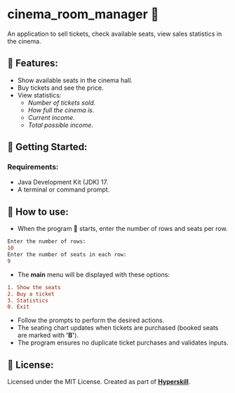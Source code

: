 # cinema_room_manager 🎦
An application to sell tickets, check available seats, view sales statistics in the cinema.  

## 📘 Features:
- Show available seats in the cinema hall.
- Buy tickets and see the price.
- View statistics:
    - *Number of tickets sold.*
    - *How full the cinema is.*
    - *Current income.*
    - *Total possible income.*

## 📌 Getting Started:  
### Requirements:  
- Java Development Kit (JDK) 17.  
- A terminal or command prompt.

## 📗 How to use:
- When the program 🚀 starts, enter the number of rows and seats per row.
```diff
Enter the number of rows:
10
Enter the number of seats in each row:
9
```
- The **main** menu will be displayed with these options:
```diff
1. Show the seats
2. Buy a ticket
3. Statistics
0. Exit
```
- Follow the prompts to perform the desired actions.
- The seating chart updates when tickets are purchased (booked seats are marked with **'B'**).
- The program ensures no duplicate ticket purchases and validates inputs.
## 📖 License:
Licensed under the MIT License.
Created as part of **[Hyperskill](https://hyperskill.org)**.
